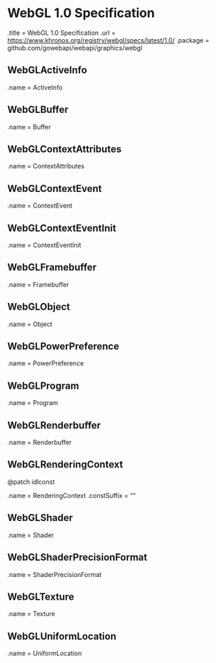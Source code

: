# WebGL 1.0 Specification

.title = WebGL 1.0 Specification
.url = <https://www.khronos.org/registry/webgl/specs/latest/1.0/>
.package = github.com/gowebapi/webapi/graphics/webgl

## WebGLActiveInfo

.name = ActiveInfo

## WebGLBuffer

.name = Buffer

## WebGLContextAttributes

.name = ContextAttributes

## WebGLContextEvent

.name = ContextEvent

## WebGLContextEventInit

.name = ContextEventInit

## WebGLFramebuffer

.name = Framebuffer

## WebGLObject

.name = Object

## WebGLPowerPreference

.name = PowerPreference

## WebGLProgram

.name = Program

## WebGLRenderbuffer

.name = Renderbuffer

## WebGLRenderingContext

@patch idlconst

.name = RenderingContext
.constSuffix = ""

## WebGLShader

.name = Shader

## WebGLShaderPrecisionFormat

.name = ShaderPrecisionFormat

## WebGLTexture

.name = Texture

## WebGLUniformLocation

.name = UniformLocation
